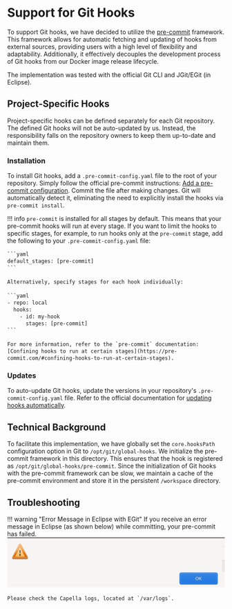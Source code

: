 <!--
 ~ SPDX-FileCopyrightText: Copyright DB InfraGO AG and contributors
 ~ SPDX-License-Identifier: Apache-2.0
 -->

# Support for Git Hooks

To support Git hooks, we have decided to utilize the [pre-commit](https://pre-commit.com/) framework. This framework allows for automatic fetching and updating of hooks from external sources, providing users with a high level of flexibility and adaptability. Additionally, it effectively decouples the development process of Git hooks from our Docker image release lifecycle.

The implementation was tested with the official Git CLI and JGit/EGit (in Eclipse).

## Project-Specific Hooks

Project-specific hooks can be defined separately for each Git repository. The defined Git hooks will not be auto-updated by us. Instead, the responsibility falls on the repository owners to keep them up-to-date and maintain them.

### Installation

To install Git hooks, add a `.pre-commit-config.yaml` file to the root of your repository. Simply follow the official pre-commit instructions: [Add a pre-commit configuration](https://pre-commit.com/#2-add-a-pre-commit-configuration). Commit the file after making changes. Git will automatically detect it, eliminating the need to explicitly install the hooks via `pre-commit install`.

<!-- prettier-ignore -->
!!! info
    `pre-commit` is installed for all stages by default. This means that your pre-commit hooks will run at every stage.
    If you want to limit the hooks to specific stages, for example, to run hooks only at the `pre-commit` stage, add the following to your `.pre-commit-config.yaml` file:

    ```yaml
    default_stages: [pre-commit]
    ```

    Alternatively, specify stages for each hook individually:

    ```yaml
    - repo: local
      hooks:
        - id: my-hook
          stages: [pre-commit]
    ```

    For more information, refer to the `pre-commit` documentation: [Confining hooks to run at certain stages](https://pre-commit.com/#confining-hooks-to-run-at-certain-stages).

### Updates

To auto-update Git hooks, update the versions in your repository's `.pre-commit-config.yaml` file. Refer to the official documentation for [updating hooks automatically](https://pre-commit.com/#updating-hooks-automatically).

## Technical Background

To facilitate this implementation, we have globally set the `core.hooksPath` configuration option in Git to `/opt/git/global-hooks`. We initialize the pre-commit framework in this directory. This ensures that the hook is registered as `/opt/git/global-hooks/pre-commit`. Since the initialization of Git hooks with the pre-commit framework can be slow, we maintain a cache of the pre-commit environment and store it in the persistent `/workspace` directory.

## Troubleshooting

<!-- prettier-ignore -->
!!! warning "Error Message in Eclipse with EGit"
    If you receive an error message in Eclipse (as shown below) while committing, your pre-commit has failed.
    ![Empty error message in Eclipse with EGit](./egit-failed-git-hook.png)

    Please check the Capella logs, located at `/var/logs`.
